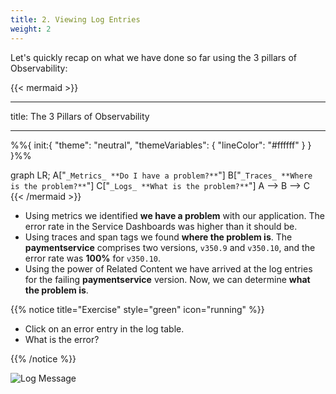 ```yaml
---
title: 2. Viewing Log Entries
weight: 2
---
```


Let's quickly recap on what we have done so far using the 3 pillars of Observability:

{{< mermaid >}}

---
title: The 3 Pillars of Observability

---

%%{
  init:{
    "theme": "neutral",
    "themeVariables": {
      "lineColor": "#ffffff"
    }
  }
}%%

graph LR;
    A["`_Metrics_
    **Do I have a problem?**`"]
    B["`_Traces_
    **Where is the problem?**`"]
    C["`_Logs_
    **What is the problem?**`"]
    A --> B --> C
{{< /mermaid >}}

* Using metrics we identified **we have a problem** with our application. The error rate in the Service Dashboards was higher than it should be.
* Using traces and span tags we found **where the problem is**. The **paymentservice** comprises two versions, `v350.9` and `v350.10`, and the error rate was **100%** for `v350.10`.
* Using the power of Related Content we have arrived at the log entries for the failing **paymentservice** version. Now, we can determine **what the problem is**.

{{% notice title="Exercise" style="green" icon="running" %}}

* Click on an error entry in the log table.
* What is the error?

{{% /notice %}}

![Log Message](../images/log-observer-log-message.png)